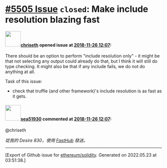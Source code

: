 # [\#5505 Issue](https://github.com/ethereum/solidity/issues/5505) `closed`: Make include resolution blazing fast

#### <img src="https://avatars.githubusercontent.com/u/9073706?v=4" width="50">[chriseth](https://github.com/chriseth) opened issue at [2018-11-26 12:07](https://github.com/ethereum/solidity/issues/5505):

There should be an option to perform "include resolution only" - it might be that not selecting any output could already do that, but I think it will still do type checking. It might also be that if any include fails, we do not do anything at all.

Task of this issue:
 - check that truffle (and other framework)'s include resolution is as fast as it gets.

#### <img src="https://avatars.githubusercontent.com/u/745017?u=529ebefed2f3ab2f5d2c6edb4c477eeceb6ac594&v=4" width="50">[sea51930](https://github.com/sea51930) commented at [2018-11-26 12:07](https://github.com/ethereum/solidity/issues/5505#issuecomment-444220777):

@chriseth 

_從我的 Desire 830，使用 [FastHub](https://play.google.com/store/apps/details?id=com.fastaccess.github) 發送。_


-------------------------------------------------------------------------------



[Export of Github issue for [ethereum/solidity](https://github.com/ethereum/solidity). Generated on 2022.05.23 at 03:51:38.]
